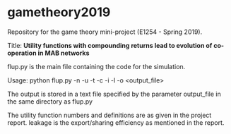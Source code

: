 # gametheory2019
Repository for the game theory mini-project (E1254 - Spring 2019).

Title: **Utility functions with compounding returns lead to evolution of co-operation in MAB networks**

flup.py is the main file containing the code for the simulation. 

Usage: python flup.py -n <Grid size> -u <Utility Function> -t <number of tasks> -c <compCap> -i <insight> -l <leakage> -o <output_file>

The output is stored in a text file specified by the parameter output_file in the same directory as flup.py

The utility function numbers and definitions are as given in the project report.
leakage is the export/sharing efficiency as mentioned in the report.
